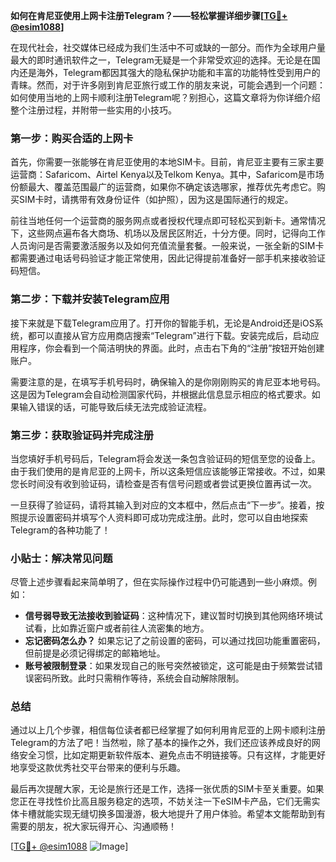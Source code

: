 **如何在肯尼亚使用上网卡注册Telegram？——轻松掌握详细步骤[[TG💪+ @esim1088](https://t.me/s/esim1088)]**

在现代社会，社交媒体已经成为我们生活中不可或缺的一部分。而作为全球用户量最大的即时通讯软件之一，Telegram无疑是一个非常受欢迎的选择。无论是在国内还是海外，Telegram都因其强大的隐私保护功能和丰富的功能特性受到用户的青睐。然而，对于许多刚到肯尼亚旅行或工作的朋友来说，可能会遇到一个问题：如何使用当地的上网卡顺利注册Telegram呢？别担心，这篇文章将为你详细介绍整个注册过程，并附带一些实用的小技巧。

### 第一步：购买合适的上网卡

首先，你需要一张能够在肯尼亚使用的本地SIM卡。目前，肯尼亚主要有三家主要运营商：Safaricom、Airtel Kenya以及Telkom Kenya。其中，Safaricom是市场份额最大、覆盖范围最广的运营商，如果你不确定该选哪家，推荐优先考虑它。购买SIM卡时，请携带有效身份证件（如护照），因为这是国际通行的规定。

前往当地任何一个运营商的服务网点或者授权代理点即可轻松买到新卡。通常情况下，这些网点遍布各大商场、机场以及居民区附近，十分方便。同时，记得向工作人员询问是否需要激活服务以及如何充值流量套餐。一般来说，一张全新的SIM卡都需要通过电话号码验证才能正常使用，因此记得提前准备好一部手机来接收验证码短信。

### 第二步：下载并安装Telegram应用

接下来就是下载Telegram应用了。打开你的智能手机，无论是Android还是iOS系统，都可以直接从官方应用商店搜索“Telegram”进行下载。安装完成后，启动应用程序，你会看到一个简洁明快的界面。此时，点击右下角的“注册”按钮开始创建账户。

需要注意的是，在填写手机号码时，确保输入的是你刚刚购买的肯尼亚本地号码。这是因为Telegram会自动检测国家代码，并根据此信息显示相应的格式要求。如果输入错误的话，可能导致后续无法完成验证流程。

### 第三步：获取验证码并完成注册

当您填好手机号码后，Telegram将会发送一条包含验证码的短信至您的设备上。由于我们使用的是肯尼亚的上网卡，所以这条短信应该能够正常接收。不过，如果您长时间没有收到验证码，请检查是否有信号问题或者尝试更换位置再试一次。

一旦获得了验证码，请将其输入到对应的文本框中，然后点击“下一步”。接着，按照提示设置密码并填写个人资料即可成功完成注册。此时，您可以自由地探索Telegram的各种功能了！

### 小贴士：解决常见问题

尽管上述步骤看起来简单明了，但在实际操作过程中仍可能遇到一些小麻烦。例如：

- **信号弱导致无法接收到验证码**：这种情况下，建议暂时切换到其他网络环境试试看，比如靠近窗户或者前往人流密集的地方。
- **忘记密码怎么办？** 如果忘记了之前设置的密码，可以通过找回功能重置密码，但前提是必须记得绑定的邮箱地址。
- **账号被限制登录**：如果发现自己的账号突然被锁定，这可能是由于频繁尝试错误密码所致。此时只需稍作等待，系统会自动解除限制。

### 总结

通过以上几个步骤，相信每位读者都已经掌握了如何利用肯尼亚的上网卡顺利注册Telegram的方法了吧！当然啦，除了基本的操作之外，我们还应该养成良好的网络安全习惯，比如定期更新软件版本、避免点击不明链接等。只有这样，才能更好地享受这款优秀社交平台带来的便利与乐趣。

最后再次提醒大家，无论是旅行还是工作，选择一张优质的SIM卡至关重要。如果您正在寻找性价比高且服务稳定的选项，不妨关注一下eSIM卡产品，它们无需实体卡槽就能实现无缝切换多国漫游，极大地提升了用户体验。希望本文能帮助到有需要的朋友，祝大家玩得开心、沟通顺畅！

[[TG💪+ @esim1088](https://t.me/s/esim1088) ![Image](https://i.postimg.cc/4NQfJmqS/Snipaste-2025-05-13-00-14-12.png)]